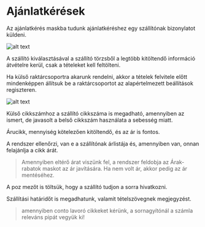 # Ajánlatkérések

Az ajánlatkérés maskba tudunk ajánlatkéréshez egy szállítónak bizonylatot küldeni.

![alt text](image-2.png)

A szállító kiválasztásával a szállító törzsből a legtöbb kitöltendő információ átvételre kerül, csak a tételeket kell feltölteni.

Ha külső raktárcsoportra akarunk rendelni, akkor a tételek felvitele előtt mindenképpen állítsuk be a raktárcsoportot az alapértelmezett beállítások regiszteren.

![alt text](image-9.png)

Külső cikkszámhoz a szállító cikkszáma is megadható, amennyiben az ismert, de javasolt a belső cikkszám használata a sebesség miatt.

Árucikk, mennyiség kötelezően kitöltendő, és az ár is fontos.

A rendszer ellenőrzi, van e a szállítónak árlistája és, amennyiben van, onnan felajánlja a cikk árát.

> Amennyiben eltérő árat viszünk fel, a rendszer feldobja az Árak-rabatok maskot az ár javítására. Ha nem volt ár, akkor pedig az ár mentéséhez.

A poz mezőt is töltsük, hogy a szállító tudjon a sorra hivatkozni.

Szállítási határidőt is megadhatunk, valamit tételszövegnek megjegyzést.

> amennyiben conto lavoró cikkeket kérünk, a sornagyítónál a számla releváns pipát vegyük ki!
